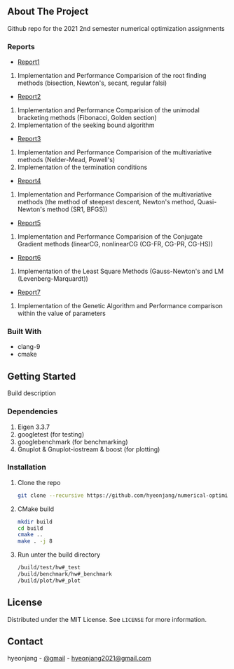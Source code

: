 <!-- ABOUT THE PROJECT -->
## About The Project
Github repo for the 2021 2nd semester numerical optimization assignments

### Reports
* [Report1](./doc/homework1/report.pdf)
1. Implementation and Performance Comparision of the root finding methods (bisection, Newton's, secant, regular falsi)
* [Report2](./doc/homework2/report.pdf)
1. Implementation and Performance Comparision of the unimodal bracketing methods (Fibonacci, Golden section)
2. Implementation of the seeking bound algorithm
* [Report3](./doc/homework3/report.pdf)
1. Implementation and Performance Comparision of the multivariative methods (Nelder-Mead, Powell's)
2. Implementation of the termination conditions
* [Report4](./doc/homework4/main.pdf)
1. Implementation and Performance Comparision of the multivariative methods (the method of steepest descent, Newton's method, Quasi-Newton's method (SR1, BFGS))
* [Report5](./doc/homework5/main.pdf)
1. Implementation and Performance Comparision of the Conjugate Gradient methods (linearCG, nonlinearCG (CG-FR, CG-PR, CG-HS))
* [Report6](./doc/homework6/main.pdf)
1. Implementation of the Least Square Methods (Gauss-Newton's and LM (Levenberg-Marquardt))
* [Report7](./doc/homework7/main.pdf)
1. Implementation of the Genetic Algorithm and Performance comparison within the value of parameters

### Built With
* clang-9
* cmake

<!-- GETTING STARTED -->
## Getting Started
Build description

### Dependencies
1. Eigen 3.3.7
2. googletest (for testing)
3. googlebenchmark (for benchmarking)
4. Gnuplot & Gnuplot-iostream & boost (for plotting)

### Installation
1. Clone the repo
   ```sh
   git clone --recursive https://github.com/hyeonjang/numerical-optimization.git
   ```
2. CMake build
   ```sh
   mkdir build
   cd build
   cmake ..
   make . -j 8
   ```
3. Run unter the build directory
   ```sh
   /build/test/hw#_test
   /build/benchmark/hw#_benchmark
   /build/plot/hw#_plot
   ```

<!-- LICENSE -->
## License
Distributed under the MIT License. See `LICENSE` for more information.

<!-- CONTACT -->
## Contact
hyeonjang - [@gmail](hyeonjang2021@gmail.com) - hyeonjang2021@gmail.com
